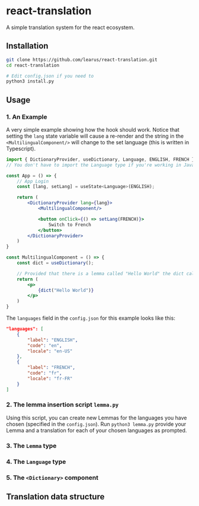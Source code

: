 # react-translation

A simple translation system for the react ecosystem.

## Installation

```sh
git clone https://github.com/learus/react-translation.git
cd react-translation

# Edit config.json if you need to
python3 install.py
```

## Usage

### 1. An Example

A very simple example showing how the hook should work. Notice that setting the `lang` state variable will cause a re-render and the string in the `<MultilingualComponent/>` will change to the set language (this is written in Typescript).

```jsx
import { DictionaryProvider, useDictionary, Language, ENGLISH, FRENCH } from '../util/dictionary'
// You don't have to import the Language type if you're working in JavaScript

const App = () => {
    // App Login
    const [lang, setLang] = useState<Language>(ENGLISH);

    return (
        <DictionaryProvider lang={lang}>
            <MultilingualComponent/>

            <button onClick={() => setLang(FRENCH)}>
                Switch to French
            </button>
        </DictionaryProvider>
    )
}

const MultilingualComponent = () => {
    const dict = useDictionary();

    // Provided that there is a lemma called "Hello World" the dict call will return the translated string in the currently selected language.
    return (
        <p>
            {dict("Hello World")} 
        </p>
    )
}
```

The `languages` field in the `config.json` for this example looks like this:

```json
"languages": [
    {
        "label": "ENGLISH",
        "code": "en",
        "locale": "en-US"
    },
    {
        "label": "FRENCH",
        "code": "fr",
        "locale": "fr-FR"
    }
]

```

### 2. The lemma insertion script `lemma.py`

Using this script, you can create new Lemmas for the languages you have chosen (specified in the `config.json`). Run `python3 lemma.py` provide your Lemma and a translation for each of your chosen languages as prompted.

### 3. The `Lemma` type

### 4. The `Language` type

### 5. The `<Dictionary>` component

## Translation data structure
